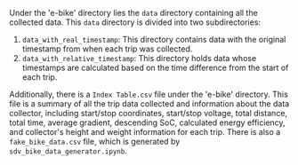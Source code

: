 Under the 'e-bike' directory lies the `data` directory containing all the collected data. This `data` directory is divided into two subdirectories: 

1. `data_with_real_timestamp`: This directory contains data with the original timestamp from when each trip was collected.
2. `data_with_relative_timestamp`: This directory holds data whose timestamps are calculated based on the time difference from the start of each trip.

Additionally, there is a `Index Table.csv` file under the 'e-bike' directory. This file is a summary of all the trip data collected and information about the data collector, including start/stop coordinates, start/stop voltage, total distance, total time, average gradient, descending SoC, calculated energy efficiency, and collector's height and weight information for each trip. There is also a `fake_bike_data.csv` file, which is generated by `sdv_bike_data_generator.ipynb`.
